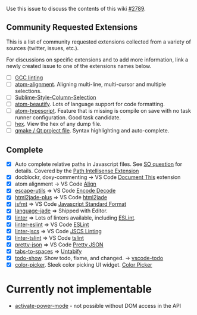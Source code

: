 Use this issue to discuss the contents of this wiki [#2789](https://github.com/Microsoft/vscode/issues/2789).

## Community Requested Extensions

This is a list of community requested extensions collected from a variety of sources (twitter, issues, etc.). 

For discussions on specific extensions and to add more information, link a newly created issue to one of the extensions names below. 

- [ ] [GCC linting](https://atom.io/packages/linter-gcc)
- [ ] [atom-alignment](https://atom.io/packages/atom-alignment). Aligning multi-line, multi-cursor and multiple selections.
- [ ] [Sublime-Style-Column-Selection](https://atom.io/packages/Sublime-Style-Column-Selection)
- [ ] [atom-beautify](https://atom.io/packages/atom-beautify). Lots of language support for code formatting. 
- [ ] [atom-typescript](https://atom.io/packages/atom-typescript). Feature that is missing is compile on save with no task runner configuration. Good task candidate. 
- [ ] [hex](https://atom.io/packages/hex). View the hex of any dump file. 
- [ ] [qmake / Qt project file](http://doc.qt.io/qt-5/qmake-project-files.html).  Syntax highlighting and auto-complete.

## Complete
- [x] Auto complete relative paths in Javascript files. See [SO question](https://stackoverflow.com/questions/35415444/is-it-possible-to-auto-complete-relative-paths-in-vscode) for details. Covered by the [Path Intellisense Extension](https://marketplace.visualstudio.com/items?itemName=christian-kohler.path-intellisense)
- [x] docblockr, doxy-commenting -> VS Code [Document This](https://marketplace.visualstudio.com/items?itemName=joelday.docthis) extension
- [x] atom alignment -> VS Code [Align](https://marketplace.visualstudio.com/items?itemName=steve8708.Align)
- [x] [escape-utils](https://atom.io/packages/escape-utils) => VS Code [Encode Decode](https://marketplace.visualstudio.com/items?itemName=mitchdenny.ecdc)
- [x] [html2jade-plus](https://atom.io/packages/html2jade-plus) => VS Code [html2jade](https://marketplace.visualstudio.com/items?itemName=wmaurer.html2jade)
- [x] [jsfmt](https://atom.io/packages/atom-jsfmt) => VS Code [Javascript Standard Format](https://marketplace.visualstudio.com/items?itemName=chenxsan.vscode-standard-format)
- [x] [language-jade](https://atom.io/packages/language-jade) => Shipped with Editor. 
- [x] [linter](https://atom.io/packages/linter) => Lots of linters available, including [ESLint](https://marketplace.visualstudio.com/items?itemName=dbaeumer.vscode-eslint).
- [x] [linter-eslint](https://atom.io/packages/eslint) => VS Code [ESLint](https://marketplace.visualstudio.com/items?itemName=dbaeumer.vscode-eslint)
- [x] [linter-jscs](https://atom.io/packages/linter-jscs) => VS Code [JSCS Linting](https://marketplace.visualstudio.com/items?itemName=ms-vscode.jscs)
- [x] [linter-tslint](https://atom.io/packages/linter-tslint) => VS Code [tslint](https://marketplace.visualstudio.com/items?itemName=eg2.tslint)
- [x] [pretty-json](https://atom.io/packages/pretty-json) => VS Code [Pretty JSON](https://marketplace.visualstudio.com/items?itemName=mohsen1.prettify-json)
- [x] [tabs-to-spaces](https://atom.io/packages/tabs-to-spaces) => [Untabify](https://marketplace.visualstudio.com/items?itemName=ilich8086.Untabify)
- [x] [todo-show](https://atom.io/packages/todo-show). Show todo, fixme, and changed. -> [vscode-todo](https://marketplace.visualstudio.com/items/MattiasPernhult.vscode-todo)
- [x] [color-picker](https://atom.io/packages/color-picker). Sleek color picking UI widget. [Color Picker](https://marketplace.visualstudio.com/items?itemName=anseki.vscode-color) 

# Currently not implementable
- [activate-power-mode](https://atom.io/packages/activate-power-mode) - not possible without DOM access in the API